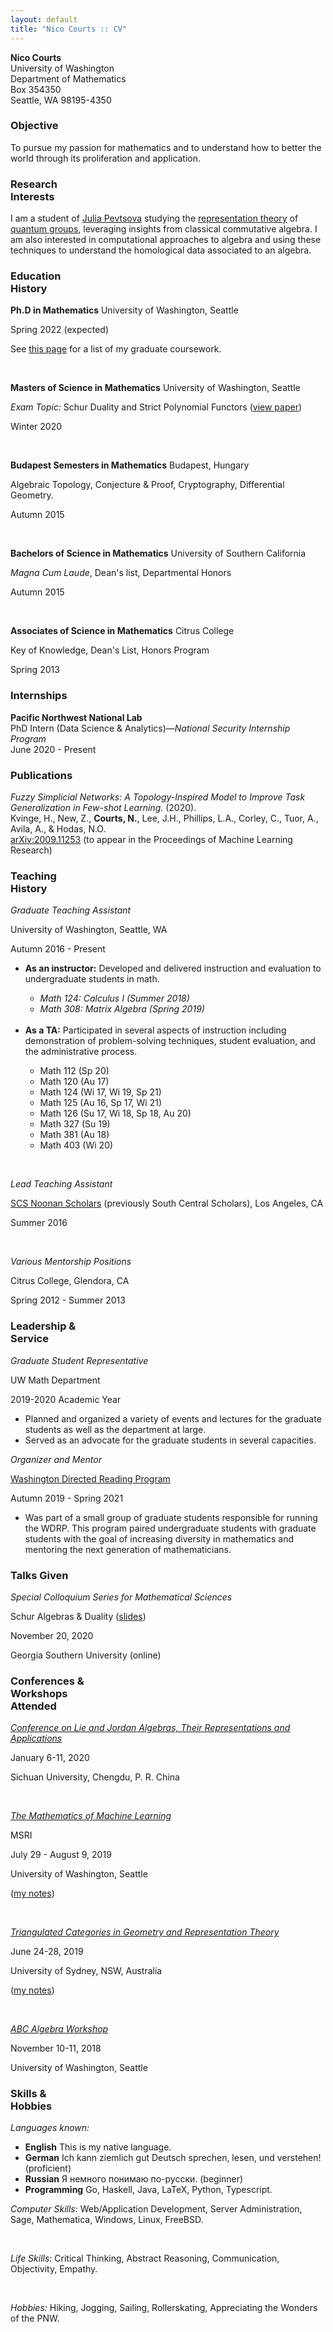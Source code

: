 ```yaml
---
layout: default
title: "Nico Courts :: CV"
---
```

<div class='wrap'>
  <div class='section'>
      <div class='contact'>
        <strong>Nico Courts</strong><br />
        University of Washington<br />
        Department of Mathematics<br />
        Box 354350<br />
        Seattle, WA 98195-4350
      </div>
  </div>  
  <div class='section'>
      <div class='title'><h3>Objective</h3></div>
      <div class='content'><span>To pursue my passion for mathematics and to understand how to better the world through its proliferation and application.</span></div>
  </div>
  <div class='section'>
      <div class='title'><h3>Research<br /> Interests</h3></div>
      <div class='content'><span>I am a student of <a href="https://sites.math.washington.edu/~julia/">Julia Pevtsova</a> studying the <a href="https://en.wikipedia.org/wiki/Representation_theory">representation theory</a>
      of <a href="https://ncatlab.org/nlab/show/quantum+group">quantum groups</a>, leveraging insights from classical commutative algebra. I am also interested in computational
      approaches to algebra and using these techniques to understand the homological data associated to an algebra.</span></div>
  </div>
  <div class='section'>
    <div class='title'><h3>Education<br />History</h3></div>
    <div class='content'>
      <p><strong>Ph.D in Mathematics</strong> University of Washington, Seattle</p>
        <p>Spring 2022 (expected)</p>
        <p>See <a href='/courses'>this page</a> for a list of my graduate coursework.</p><br />
        <p><strong>Masters of Science in Mathematics</strong> University of Washington, Seattle</p>
        <p><em>Exam Topic:</em> Schur Duality and Strict Polynomial Functors (<a href="https://github.com/NicoCourts/General-Exam-Paper">view paper</a>)</p>
        <p>Winter 2020</p><br />
        <p><strong>Budapest Semesters in Mathematics</strong> Budapest, Hungary</p>
        <p>Algebraic Topology, Conjecture &amp; Proof, Cryptography, Differential Geometry.</p>
        <p>Autumn 2015</p><br />
        <p><strong>Bachelors of Science in Mathematics</strong> University of Southern California</p>
        <p><em>Magna Cum Laude</em>, Dean's list, Departmental Honors</p>
        <p>Autumn 2015</p><br />
        <p><strong>Associates of Science in Mathematics</strong> Citrus College</p>
        <p>Key of Knowledge, Dean's List, Honors Program</p>
        <p>Spring 2013</p>
      </div>
  </div>
  <div class='section'>
      <div class='title'><h3>Internships</h3></div>
      <div class='content'>
        <strong>Pacific Northwest National Lab</strong><br />
        PhD Intern (Data Science &amp; Analytics)&mdash;<em>National Security Internship Program</em><br />
        June 2020 - Present
      </div>
  </div>
  <div class='section'>
      <div class='title'><h3>Publications</h3></div>
      <div class='content'>
        <em>Fuzzy Simplicial Networks: A Topology-Inspired Model to Improve Task Generalization in Few-shot Learning.</em> (2020).<br />
        Kvinge, H., New, Z., <strong>Courts, N.</strong>, Lee, J.H., Phillips, L.A., Corley, C., Tuor, A., Avila, A., &amp; Hodas, N.O.<br />
        <a href="https://arxiv.org/abs/2009.11253">arXiv:2009.11253</a> (to appear in the Proceedings of Machine Learning Research)
      </div>
  </div>
  <div class='section'>
      <div class='title'><h3>Teaching<br /> History</h3></div>
      <div class='content'>
        <p><em>Graduate Teaching Assistant</em></p>
        <p>University of Washington, Seattle, WA</p>
        <p>Autumn 2016 - Present</p>
        <ul>
          <li><strong>As an instructor:</strong> Developed and delivered instruction and evaluation to undergraduate students in math.</li>
          <ul>
            <li>
              <em>Math 124: Calculus I (Summer 2018)</em>
            </li><li>
              <em>Math 308: Matrix Algebra (Spring 2019)</em>
            </li>
          </ul><br />
          <li><strong>As a TA:</strong> Participated  in  several  aspects  of  instruction  including 
            demonstration of problem-solving techniques, student evaluation, and the administrative process.</li>
          <ul>
            <li>Math 112 (Sp 20)</li>
            <li>Math 120 (Au 17)</li>
            <li>Math 124 (Wi 17, Wi 19, Sp 21)</li>
            <li>Math 125 (Au 16, Sp 17, Wi 21)</li>
            <li>Math 126 (Su 17, Wi 18, Sp 18, Au 20)</li>
            <li>Math 327 (Su 19)</li>
            <li>Math 381 (Au 18)</li>
            <li>Math 403 (Wi 20)</li>
          </ul>
        </ul><br />
        <p><em>Lead Teaching Assistant</em></p>
        <p><a href="https://www.scsnoonan.org/">SCS Noonan Scholars</a> (previously South Central Scholars), Los Angeles, CA</p>
        <p>Summer 2016</p><br />
        <p><em>Various Mentorship Positions</em></p>
        <p>Citrus College, Glendora, CA</p>
        <p>Spring 2012 - Summer 2013</p>
      </div>
  </div>
  <div class="section">
    <div class="title"><h3>Leadership &amp;<br> Service</h3></div>
    <div class="content">
      <p><em>Graduate Student Representative</em></p>
      <p>UW Math Department</p>
      <p>2019-2020 Academic Year</p>
      <ul>
        <li>
          Planned and organized a variety of events and lectures for the graduate students as 
          well as the department at large. 
        </li>
        <li>
          Served as an advocate for the graduate students in several capacities.
        </li>
      </ul>
      <p><em>Organizer and Mentor</em></p>
      <p><a href='https://sites.uw.edu/wdrp/'>Washington Directed Reading Program</a></p>
      <p>Autumn 2019 - Spring 2021</p>
      <ul>
        <li>
          Was part of a small group of graduate students responsible for running the WDRP. This program 
          paired undergraduate students with graduate students with the goal of increasing diversity in mathematics 
          and mentoring the next generation of mathematicians.
        </li>
      </ul>
    </div>
  </div>
  <div class='section'>
    <div class='title'><h3>Talks Given</h3></div>
    <div class='content'>
      <p><em>Special Colloquium Series for Mathematical Sciences</em></p>
      <p>Schur Algebras &amp; Duality (<a href='/talks/schur-weyl/'>slides</a>)</p>
      <p>November 20, 2020</p>
      <p>Georgia Southern University (online)</p>
    </div>
  </div>
  <div class='section'>
    <div class='title'><h3>Conferences &amp;<br /> Workshops<br /> Attended</h3></div>
    <div class='content'>
      <p><em><a href="http://tianyuan.scu.edu.cn/portal/article/index/id/283/pid/13/cid/30.html">Conference on Lie and Jordan Algebras, Their Representations and Applications</a></em></p>
      <p>January 6-11, 2020</p>
      <p>Sichuan University, Chengdu, P. R. China</p><br />
      <p><em><a href="http://mathofml.cs.washington.edu/">The Mathematics of Machine Learning</a></em></p>
      <p>MSRI</p>
      <p>July 29 - August 9, 2019</p>
      <p>University of Washington, Seattle</p>
      <p>(<a href="https://github.com/NicoCourts/Algebra/tree/master/MSRI%20ML%20Notes">my notes</a>)</p><br />
      <p><em><a href="https://sites.google.com/site/ausreptheory/workshop-2019">Triangulated Categories in Geometry and Representation Theory</a></em></p>
      <p>June 24-28, 2019</p>
      <p>University of Sydney, NSW, Australia</p>
      <p>(<a href="https://github.com/NicoCourts/Algebra/tree/master/Workshop%20Notes">my notes</a>)</p><br />
      <p><em><a href="http://www.pims.math.ca/scientific-event/181110-aaw">ABC Algebra Workshop</a></em></p>
      <p>November 10-11, 2018</p>
      <p>University of Washington, Seattle</p>
    </div>
  </div>
  <div class='section'>
      <div class='title'><h3>Skills &amp;<br />Hobbies</h3></div>
      <div class='content'>
        <em>Languages known:</em>
        <ul>
          <li><strong>English</strong> This is my native language.</li>
          <li><strong>German</strong> Ich kann ziemlich gut Deutsch sprechen, lesen, und verstehen! (proficient)</li>
          <li><strong>Russian</strong> Я немного понимаю по-русски. (beginner)</li>
          <li><strong>Programming</strong> Go, Haskell, Java, LaTeX, Python, Typescript.</li>
        </ul>
        <p><em>Computer Skills:</em> Web/Application Development, Server Administration, Sage, Mathematica, Windows, Linux, FreeBSD.</p><br />
        <p><em>Life Skills:</em> Critical Thinking, Abstract Reasoning, Communication, Objectivity, Empathy.</p><br />
        <p><em>Hobbies:</em> Hiking, Jogging, Sailing, Rollerskating, Appreciating the Wonders of the PNW.</p>
      </div>
  </div>
</div>
